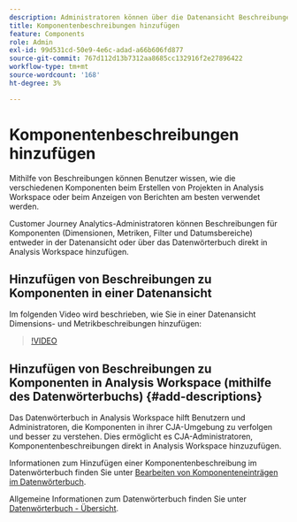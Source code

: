 ```yaml
---
description: Administratoren können über die Datenansicht Beschreibungen für Komponenten hinzufügen.
title: Komponentenbeschreibungen hinzufügen
feature: Components
role: Admin
exl-id: 99d531cd-50e9-4e6c-adad-a66b606fd877
source-git-commit: 767d112d13b7312aa8685cc132916f2e27896422
workflow-type: tm+mt
source-wordcount: '168'
ht-degree: 3%

---
```


# Komponentenbeschreibungen hinzufügen

Mithilfe von Beschreibungen können Benutzer wissen, wie die verschiedenen Komponenten beim Erstellen von Projekten in Analysis Workspace oder beim Anzeigen von Berichten am besten verwendet werden.

Customer Journey Analytics-Administratoren können Beschreibungen für Komponenten (Dimensionen, Metriken, Filter und Datumsbereiche) entweder in der Datenansicht oder über das Datenwörterbuch direkt in Analysis Workspace hinzufügen.

## Hinzufügen von Beschreibungen zu Komponenten in einer Datenansicht

Im folgenden Video wird beschrieben, wie Sie in einer Datenansicht Dimensions- und Metrikbeschreibungen hinzufügen:

>[!VIDEO](https://video.tv.adobe.com/v/25453/?quality=12)

## Hinzufügen von Beschreibungen zu Komponenten in Analysis Workspace (mithilfe des Datenwörterbuchs) {#add-descriptions}

Das Datenwörterbuch in Analysis Workspace hilft Benutzern und Administratoren, die Komponenten in ihrer CJA-Umgebung zu verfolgen und besser zu verstehen. Dies ermöglicht es CJA-Administratoren, Komponentenbeschreibungen direkt in Analysis Workspace hinzuzufügen.

Informationen zum Hinzufügen einer Komponentenbeschreibung im Datenwörterbuch finden Sie unter [Bearbeiten von Komponenteneinträgen im Datenwörterbuch](/help/components/data-dictionary/edit-entries-data-dictionary.md).

Allgemeine Informationen zum Datenwörterbuch finden Sie unter [Datenwörterbuch - Übersicht](/help/components/data-dictionary/data-dictionary-overview.md).
